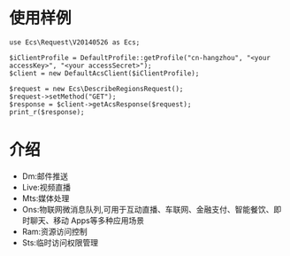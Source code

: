 # 使用样例
    use Ecs\Request\V20140526 as Ecs;
    
    $iClientProfile = DefaultProfile::getProfile("cn-hangzhou", "<your accessKey>", "<your accessSecret>");
    $client = new DefaultAcsClient($iClientProfile);
    
    $request = new Ecs\DescribeRegionsRequest();
    $request->setMethod("GET");
    $response = $client->getAcsResponse($request);
    print_r($response);

# 介绍
- Dm:邮件推送
- Live:视频直播
- Mts:媒体处理
- Ons:物联网微消息队列,可用于互动直播、车联网、金融支付、智能餐饮、即时聊天、移动 Apps等多种应用场景
- Ram:资源访问控制
- Sts:临时访问权限管理
